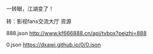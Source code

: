 一转眼，江湖变了！

转：影视fans交流大厅  资源

888.json  http://www.kf666888.cn/api/tvbox?peizhi=888

0.json    https://dxawi.github.io/0/0.json



